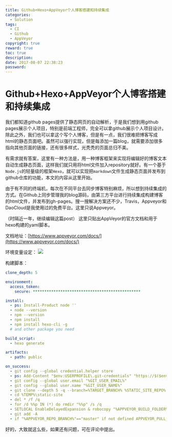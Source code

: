 ```yaml
---
title: Github+Hexo+AppVeyor个人博客搭建和持续集成
categories:
  - Solution
tags:
  - CI
  - Github
  - AppVeyor
copyright: true
reward: true
toc: true
description: 
date: 2017-08-07 22:38:23
password:
---
```


# Github+Hexo+AppVeyor个人博客搭建和持续集成

我们都知道github pages提供了静态网页的自动解析，于是我们想到用github pages展示个人项目，特别是前端工程师，完全可以拿github展示个人项目设计。除此之外，我们也可以拿这个写个人博客，但是有一点，我们很难把博客写成html的静态页面吧。虽然可以强行实现，但是每添加一篇blog，就需要添加很多指向其他页面的链接，还有很多样式，光秃秃的页面总归不美。

有需求就有答案，这里有一种方法是，用一种博客框架来实现将编辑好的博客文本自动生成静态页面，这样我们就只用将html文件加入repository就好。有一个基于`Node.js`的轻量级的框架`Hexo`，就可以实现把`markdown`文件生成静态页面并发布到github仓库的功能，本文的内容从这里开始。

由于有不同的终端机，每次在不同平台去同步博客特别麻烦，所以想到持续集成的方式。在Github上同步管理我的blog源码，由第三方平台进行持续集成构建博客的html文件，并发布到gh-pages。搜一搜解决方案还不少，Travis，Appveyor和DaoCloud是我使用过的免费平台。这里只说Appveyor。

（时隔近一年，继续编辑这篇post）
这里只贴出AppVeyor的官方文档和用于hexo构建的yaml脚本。

文档地址：[https://www.appveyor.com/docs/](https://www.appveyor.com/docs/)

环境变量设定：
![](http://otzlyqzo6.bkt.clouddn.com/blog_appveyor_env.png)

构建脚本：
```yaml
clone_depth: 5

environment:
  access_token:
    secure: ***********************************************

install:
  - ps: Install-Product node ''
  - node --version
  - npm --version
  - npm install
  - npm install hexo-cli -g
  # and other package you need

build_script:
  - hexo generate

artifacts:
  - path: public

on_success:
  - git config --global credential.helper store
  - ps: Add-Content "$env:USERPROFILE\.git-credentials" "https://$($env:access_token):x-oauth-basic@github.com`n"
  - git config --global user.email "%GIT_USER_EMAIL%"
  - git config --global user.name "%GIT_USER_NAME%"
  - git clone --depth 5 -q --branch=%TARGET_BRANCH% %STATIC_SITE_REPO% %TEMP%\static-site
  - cd %TEMP%\static-site
  - del * /f /q
  - for /d %%p IN (*) do rmdir "%%p" /s /q
  - SETLOCAL EnableDelayedExpansion & robocopy "%APPVEYOR_BUILD_FOLDER%\public" "%TEMP%\static-site" /e & IF !ERRORLEVEL! EQU 1 (exit 0) ELSE (IF !ERRORLEVEL! EQU 3 (exit 0) ELSE (exit 1))
  - git add -A
  - if "%APPVEYOR_REPO_BRANCH%"=="master" if not defined APPVEYOR_PULL_REQUEST_NUMBER (git diff --quiet --exit-code --cached || git commit -m "Update Static Site" && git push origin %TARGET_BRANCH% && appveyor AddMessage "Static Site Updated")
```

好的，大致就这么些，如果还有问题，可在评论中提出。
